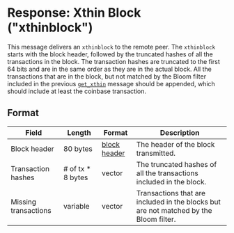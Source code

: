 # Response: Xthin Block ("xthinblock")

This message delivers an `xthinblock` to the remote peer.
The `xthinblock` starts with the block header, followed by the truncated hashes of all the transactions in the block.
The transaction hashes are truncated to the first 64 bits and are in the same order as they are in the actual block.
All the transactions that are in the block, but not matched by the Bloom filter included in the previous [`get_xthin`](get_xthin) message should be appended, which should include at least the coinbase transaction.

## Format

| Field | Length | Format | Description |
|--|--|--|--|
| Block header | 80 bytes | [block header](/protocol/blockchain/block/block-header) | The header of the block transmitted.|
| Transaction hashes | # of tx * 8 bytes | vector | The truncated hashes of all the transactions included in the block.|
| Missing transactions | variable | vector | Transactions that are included in the blocks but are not matched by the Bloom filter.|
